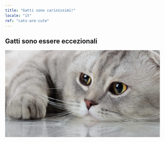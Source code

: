 ```yaml
---
title: "Gatti sono carinissimi!"
locale: "it"
ref: "cats-are-cute"
---
```


## Gatti sono essere eccezionali

![A cute cat](./cutecat.webp)
